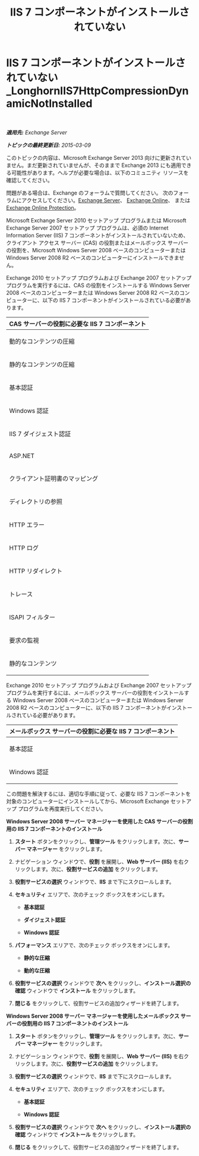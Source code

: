 ﻿---
title: 'IIS 7 コンポーネントがインストールされていない'
TOCTitle: IIS 7 コンポーネントがインストールされていない_LonghornIIS7HttpCompressionDynamicNotInstalled
ms:assetid: d909e329-2436-43f9-af75-a5ee14e67ebf
ms:mtpsurl: https://technet.microsoft.com/ja-jp/library/ms.exch.setupreadiness.longhorniis7httpcompressiondynamicnotinstalled(v=EXCHG.150)
ms:contentKeyID: 48270125
ms.date: 04/24/2018
mtps_version: v=EXCHG.150
ms.translationtype: HT
---

# IIS 7 コンポーネントがインストールされていない\_LonghornIIS7HttpCompressionDynamicNotInstalled

 

_**適用先:** Exchange Server_

_**トピックの最終更新日:** 2015-03-09_

このトピックの内容は、Microsoft Exchange Server 2013 向けに更新されていません。まだ更新されていませんが、そのままで Exchange 2013 にも適用できる可能性があります。ヘルプが必要な場合は、以下のコミュニティ リソースを確認してください。

問題がある場合は、Exchange のフォーラムで質問してください。 次のフォーラムにアクセスしてください。[Exchange Server](https://go.microsoft.com/fwlink/p/?linkid=60612)、 [Exchange Online](https://go.microsoft.com/fwlink/p/?linkid=267542)、 または [Exchange Online Protection](https://go.microsoft.com/fwlink/p/?linkid=285351)。

Microsoft Exchange Server 2010 セットアップ プログラムまたは Microsoft Exchange Server 2007 セットアップ プログラムは、必須の Internet Information Server (IIS) 7 コンポーネントがインストールされていないため、クライアント アクセス サーバー (CAS) の役割またはメールボックス サーバーの役割を、Microsoft Windows Server 2008 ベースのコンピューターまたは Windows Server 2008 R2 ベースのコンピューターにインストールできません。

Exchange 2010 セットアップ プログラムおよび Exchange 2007 セットアップ プログラムを実行するには、CAS の役割をインストールする Windows Server 2008 ベースのコンピューターまたは Windows Server 2008 R2 ベースのコンピューターに、以下の IIS 7 コンポーネントがインストールされている必要があります。


<table>
<colgroup>
<col style="width: 100%" />
</colgroup>
<thead>
<tr class="header">
<th><strong>CAS サーバーの役割に必要な IIS 7 コンポーネント</strong></th>
</tr>
</thead>
<tbody>
<tr class="odd">
<td><p>動的なコンテンツの圧縮</p></td>
</tr>
<tr class="even">
<td><p>静的なコンテンツの圧縮</p></td>
</tr>
<tr class="odd">
<td><p>基本認証</p></td>
</tr>
<tr class="even">
<td><p>Windows 認証</p></td>
</tr>
<tr class="odd">
<td><p>IIS 7 ダイジェスト認証</p></td>
</tr>
<tr class="even">
<td><p>ASP.NET</p></td>
</tr>
<tr class="odd">
<td><p>クライアント証明書のマッピング</p></td>
</tr>
<tr class="even">
<td><p>ディレクトリの参照</p></td>
</tr>
<tr class="odd">
<td><p>HTTP エラー</p></td>
</tr>
<tr class="even">
<td><p>HTTP ログ</p></td>
</tr>
<tr class="odd">
<td><p>HTTP リダイレクト</p></td>
</tr>
<tr class="even">
<td><p>トレース</p></td>
</tr>
<tr class="odd">
<td><p>ISAPI フィルター</p></td>
</tr>
<tr class="even">
<td><p>要求の監視</p></td>
</tr>
<tr class="odd">
<td><p>静的なコンテンツ</p></td>
</tr>
</tbody>
</table>


Exchange 2010 セットアップ プログラムおよび Exchange 2007 セットアップ プログラムを実行するには、メールボックス サーバーの役割をインストールする Windows Server 2008 ベースのコンピューターまたは Windows Server 2008 R2 ベースのコンピューターに、以下の IIS 7 コンポーネントがインストールされている必要があります。


<table>
<colgroup>
<col style="width: 100%" />
</colgroup>
<thead>
<tr class="header">
<th><strong>メールボックス サーバーの役割に必要な IIS 7 コンポーネント</strong></th>
</tr>
</thead>
<tbody>
<tr class="odd">
<td><p>基本認証</p></td>
</tr>
<tr class="even">
<td><p>Windows 認証</p></td>
</tr>
</tbody>
</table>


この問題を解決するには、適切な手順に従って、必要な IIS 7 コンポーネントを対象のコンピューターにインストールしてから、Microsoft Exchange セットアップ プログラムを再度実行してください。

**Windows Server 2008 サーバー マネージャーを使用した CAS サーバーの役割用の IIS 7 コンポーネントのインストール**

1.  <strong>スタート</strong> ボタンをクリックし、<strong>管理ツール</strong> をクリックします。次に、<strong>サーバー マネージャー</strong> をクリックします。

2.  ナビゲーション ウィンドウで、<strong>役割</strong> を展開し、<strong>Web サーバー (IIS)</strong> を右クリックします。次に、<strong>役割サービスの追加</strong> をクリックします。

3.  <strong>役割サービスの選択</strong> ウィンドウで、<strong>IIS</strong> まで下にスクロールします。

4.  <strong>セキュリティ</strong> エリアで、次のチェック ボックスをオンにします。
    
      - **基本認証**
    
      - **ダイジェスト認証**
    
      - **Windows 認証**

5.  <strong>パフォーマンス</strong> エリアで、次のチェック ボックスをオンにします。
    
      - **静的な圧縮**
    
      - **動的な圧縮**

6.  <strong>役割サービスの選択</strong> ウィンドウで <strong>次へ</strong> をクリックし、<strong>インストール選択の確認</strong> ウィンドウで <strong>インストール</strong> をクリックします。

7.  <strong>閉じる</strong> をクリックして、役割サービスの追加ウィザードを終了します。

**Windows Server 2008 サーバー マネージャーを使用したメールボックス サーバーの役割用の IIS 7 コンポーネントのインストール**

1.  <strong>スタート</strong> ボタンをクリックし、<strong>管理ツール</strong> をクリックします。次に、<strong>サーバー マネージャー</strong> をクリックします。

2.  ナビゲーション ウィンドウで、<strong>役割</strong> を展開し、<strong>Web サーバー (IIS)</strong> を右クリックします。次に、<strong>役割サービスの追加</strong> をクリックします。

3.  <strong>役割サービスの選択</strong> ウィンドウで、<strong>IIS</strong> まで下にスクロールします。

4.  <strong>セキュリティ</strong> エリアで、次のチェック ボックスをオンにします。
    
      - **基本認証**
    
      - **Windows 認証**

5.  <strong>役割サービスの選択</strong> ウィンドウで <strong>次へ</strong> をクリックし、<strong>インストール選択の確認</strong> ウィンドウで <strong>インストール</strong> をクリックします。

6.  <strong>閉じる</strong> をクリックして、役割サービスの追加ウィザードを終了します。

